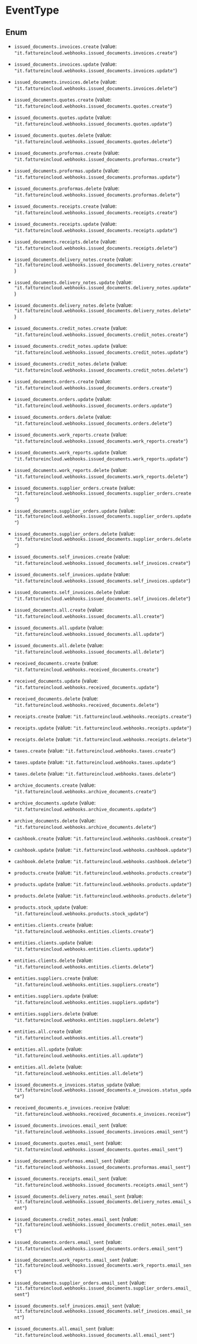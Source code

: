 # EventType

## Enum


* `issued_documents.invoices.create` (value: `"it.fattureincloud.webhooks.issued_documents.invoices.create"`)

* `issued_documents.invoices.update` (value: `"it.fattureincloud.webhooks.issued_documents.invoices.update"`)

* `issued_documents.invoices.delete` (value: `"it.fattureincloud.webhooks.issued_documents.invoices.delete"`)

* `issued_documents.quotes.create` (value: `"it.fattureincloud.webhooks.issued_documents.quotes.create"`)

* `issued_documents.quotes.update` (value: `"it.fattureincloud.webhooks.issued_documents.quotes.update"`)

* `issued_documents.quotes.delete` (value: `"it.fattureincloud.webhooks.issued_documents.quotes.delete"`)

* `issued_documents.proformas.create` (value: `"it.fattureincloud.webhooks.issued_documents.proformas.create"`)

* `issued_documents.proformas.update` (value: `"it.fattureincloud.webhooks.issued_documents.proformas.update"`)

* `issued_documents.proformas.delete` (value: `"it.fattureincloud.webhooks.issued_documents.proformas.delete"`)

* `issued_documents.receipts.create` (value: `"it.fattureincloud.webhooks.issued_documents.receipts.create"`)

* `issued_documents.receipts.update` (value: `"it.fattureincloud.webhooks.issued_documents.receipts.update"`)

* `issued_documents.receipts.delete` (value: `"it.fattureincloud.webhooks.issued_documents.receipts.delete"`)

* `issued_documents.delivery_notes.create` (value: `"it.fattureincloud.webhooks.issued_documents.delivery_notes.create"`)

* `issued_documents.delivery_notes.update` (value: `"it.fattureincloud.webhooks.issued_documents.delivery_notes.update"`)

* `issued_documents.delivery_notes.delete` (value: `"it.fattureincloud.webhooks.issued_documents.delivery_notes.delete"`)

* `issued_documents.credit_notes.create` (value: `"it.fattureincloud.webhooks.issued_documents.credit_notes.create"`)

* `issued_documents.credit_notes.update` (value: `"it.fattureincloud.webhooks.issued_documents.credit_notes.update"`)

* `issued_documents.credit_notes.delete` (value: `"it.fattureincloud.webhooks.issued_documents.credit_notes.delete"`)

* `issued_documents.orders.create` (value: `"it.fattureincloud.webhooks.issued_documents.orders.create"`)

* `issued_documents.orders.update` (value: `"it.fattureincloud.webhooks.issued_documents.orders.update"`)

* `issued_documents.orders.delete` (value: `"it.fattureincloud.webhooks.issued_documents.orders.delete"`)

* `issued_documents.work_reports.create` (value: `"it.fattureincloud.webhooks.issued_documents.work_reports.create"`)

* `issued_documents.work_reports.update` (value: `"it.fattureincloud.webhooks.issued_documents.work_reports.update"`)

* `issued_documents.work_reports.delete` (value: `"it.fattureincloud.webhooks.issued_documents.work_reports.delete"`)

* `issued_documents.supplier_orders.create` (value: `"it.fattureincloud.webhooks.issued_documents.supplier_orders.create"`)

* `issued_documents.supplier_orders.update` (value: `"it.fattureincloud.webhooks.issued_documents.supplier_orders.update"`)

* `issued_documents.supplier_orders.delete` (value: `"it.fattureincloud.webhooks.issued_documents.supplier_orders.delete"`)

* `issued_documents.self_invoices.create` (value: `"it.fattureincloud.webhooks.issued_documents.self_invoices.create"`)

* `issued_documents.self_invoices.update` (value: `"it.fattureincloud.webhooks.issued_documents.self_invoices.update"`)

* `issued_documents.self_invoices.delete` (value: `"it.fattureincloud.webhooks.issued_documents.self_invoices.delete"`)

* `issued_documents.all.create` (value: `"it.fattureincloud.webhooks.issued_documents.all.create"`)

* `issued_documents.all.update` (value: `"it.fattureincloud.webhooks.issued_documents.all.update"`)

* `issued_documents.all.delete` (value: `"it.fattureincloud.webhooks.issued_documents.all.delete"`)

* `received_documents.create` (value: `"it.fattureincloud.webhooks.received_documents.create"`)

* `received_documents.update` (value: `"it.fattureincloud.webhooks.received_documents.update"`)

* `received_documents.delete` (value: `"it.fattureincloud.webhooks.received_documents.delete"`)

* `receipts.create` (value: `"it.fattureincloud.webhooks.receipts.create"`)

* `receipts.update` (value: `"it.fattureincloud.webhooks.receipts.update"`)

* `receipts.delete` (value: `"it.fattureincloud.webhooks.receipts.delete"`)

* `taxes.create` (value: `"it.fattureincloud.webhooks.taxes.create"`)

* `taxes.update` (value: `"it.fattureincloud.webhooks.taxes.update"`)

* `taxes.delete` (value: `"it.fattureincloud.webhooks.taxes.delete"`)

* `archive_documents.create` (value: `"it.fattureincloud.webhooks.archive_documents.create"`)

* `archive_documents.update` (value: `"it.fattureincloud.webhooks.archive_documents.update"`)

* `archive_documents.delete` (value: `"it.fattureincloud.webhooks.archive_documents.delete"`)

* `cashbook.create` (value: `"it.fattureincloud.webhooks.cashbook.create"`)

* `cashbook.update` (value: `"it.fattureincloud.webhooks.cashbook.update"`)

* `cashbook.delete` (value: `"it.fattureincloud.webhooks.cashbook.delete"`)

* `products.create` (value: `"it.fattureincloud.webhooks.products.create"`)

* `products.update` (value: `"it.fattureincloud.webhooks.products.update"`)

* `products.delete` (value: `"it.fattureincloud.webhooks.products.delete"`)

* `products.stock_update` (value: `"it.fattureincloud.webhooks.products.stock_update"`)

* `entities.clients.create` (value: `"it.fattureincloud.webhooks.entities.clients.create"`)

* `entities.clients.update` (value: `"it.fattureincloud.webhooks.entities.clients.update"`)

* `entities.clients.delete` (value: `"it.fattureincloud.webhooks.entities.clients.delete"`)

* `entities.suppliers.create` (value: `"it.fattureincloud.webhooks.entities.suppliers.create"`)

* `entities.suppliers.update` (value: `"it.fattureincloud.webhooks.entities.suppliers.update"`)

* `entities.suppliers.delete` (value: `"it.fattureincloud.webhooks.entities.suppliers.delete"`)

* `entities.all.create` (value: `"it.fattureincloud.webhooks.entities.all.create"`)

* `entities.all.update` (value: `"it.fattureincloud.webhooks.entities.all.update"`)

* `entities.all.delete` (value: `"it.fattureincloud.webhooks.entities.all.delete"`)

* `issued_documents.e_invoices.status_update` (value: `"it.fattureincloud.webhooks.issued_documents.e_invoices.status_update"`)

* `received_documents.e_invoices.receive` (value: `"it.fattureincloud.webhooks.received_documents.e_invoices.receive"`)

* `issued_documents.invoices.email_sent` (value: `"it.fattureincloud.webhooks.issued_documents.invoices.email_sent"`)

* `issued_documents.quotes.email_sent` (value: `"it.fattureincloud.webhooks.issued_documents.quotes.email_sent"`)

* `issued_documents.proformas.email_sent` (value: `"it.fattureincloud.webhooks.issued_documents.proformas.email_sent"`)

* `issued_documents.receipts.email_sent` (value: `"it.fattureincloud.webhooks.issued_documents.receipts.email_sent"`)

* `issued_documents.delivery_notes.email_sent` (value: `"it.fattureincloud.webhooks.issued_documents.delivery_notes.email_sent"`)

* `issued_documents.credit_notes.email_sent` (value: `"it.fattureincloud.webhooks.issued_documents.credit_notes.email_sent"`)

* `issued_documents.orders.email_sent` (value: `"it.fattureincloud.webhooks.issued_documents.orders.email_sent"`)

* `issued_documents.work_reports.email_sent` (value: `"it.fattureincloud.webhooks.issued_documents.work_reports.email_sent"`)

* `issued_documents.supplier_orders.email_sent` (value: `"it.fattureincloud.webhooks.issued_documents.supplier_orders.email_sent"`)

* `issued_documents.self_invoices.email_sent` (value: `"it.fattureincloud.webhooks.issued_documents.self_invoices.email_sent"`)

* `issued_documents.all.email_sent` (value: `"it.fattureincloud.webhooks.issued_documents.all.email_sent"`)



